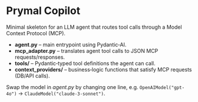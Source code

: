 # Prymal Copilot

Minimal skeleton for an LLM agent that routes tool calls through a Model Context Protocol (MCP).

* **agent.py** – main entrypoint using Pydantic‑AI.
* **mcp_adapter.py** – translates agent tool calls to JSON MCP requests/responses.
* **tools/** – Pydantic‑typed tool definitions the agent can call.
* **context_providers/** – business‑logic functions that satisfy MCP requests (DB/API calls).

Swap the model in *agent.py* by changing one line, e.g. `OpenAIModel("gpt-4o")` → `ClaudeModel("claude-3-sonnet")`.
